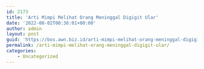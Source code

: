 ```yaml
---
id: 2173
title: 'Arti Mimpi Melihat Orang Meninggal Digigit Ular'
date: '2022-08-02T00:36:01+00:00'
author: admin
layout: post
guid: 'https://bos.awn.biz.id/arti-mimpi-melihat-orang-meninggal-digigit-ular/'
permalink: /arti-mimpi-melihat-orang-meninggal-digigit-ular/
categories:
    - Uncategorized
---
```


